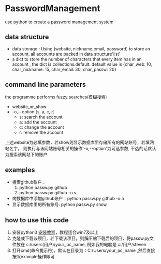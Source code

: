 # PasswordManagement
use python to create a password management system
 ## data structure 
  * data storage :  Using  (website, nickname,email, password) to store an account, 
     all accounts are packed in data structure'list'
  * a dict to store the number of characters that every item has in an account , 
     the dict is collections.default. default value is 
     {char_web: 10, char_nickname: 15, char_email: 30, char_passw: 20}
    
 ## command line parameters
 
 the programme performs  fuzzy searches(模糊搜索)
  *  website_or_show
  * -o,--option  [s, a, c, r]
    * s: search the account
    * a: add the account
    * c: change the account
    * r: remove the account
    
  
  上述website为必填参数，若show则显示数据库里存储所有的网站账号，若填网站名字，
  则执行与该网站账号相关的操作'-o,--option'为可选参数, 不选的话默认为搜索该网站下的账户
 ## examples
  * 搜索github账户：  
      1. python passw.py github
      2. python passw.py github -o s
  * 向数据库中添加github账户：python passw.py github -o a
  * 显示数据库里的所有账号: python passw.py show
  
  ## how to use this code
  1. 安装python3 [安装教程](https://blog.csdn.net/lin_not_for_codes/article/details/55096105)，教程适合win7及以上
  2. 克隆或下载该项目，若下载该项目，则解压缩下载后的项目，将passw.py文件放在 c:/users(用户)/your_pc_name,
  例如我的电脑是 c:/用户/steven
  3. 打开cmd(命令提示符)，默认在目录为：C:/Users/your_pc_name ,然后直接按照example操作即可
  
  
  
